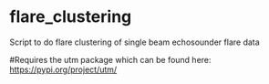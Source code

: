 # flare_clustering
 Script to do flare clustering of single beam echosounder flare data

#Requires the utm package which can be found here: https://pypi.org/project/utm/